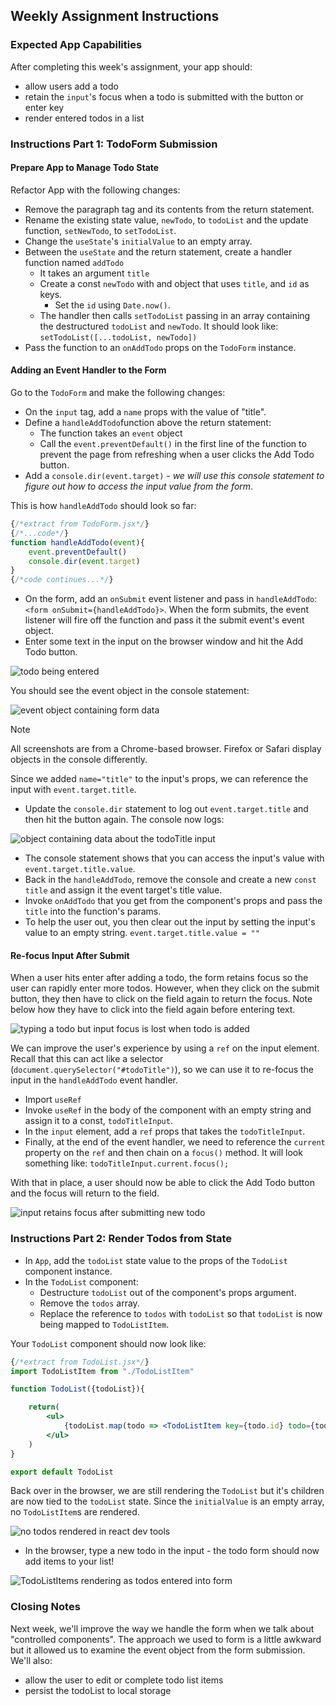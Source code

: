 ## Weekly Assignment Instructions

### Expected App Capabilities

After completing this week's assignment, your app should:

- allow users add a todo
- retain the `input`'s focus when a todo is submitted with the button or enter key
- render entered todos in a list

### Instructions Part 1: TodoForm Submission

#### Prepare App to Manage Todo State

Refactor App with the following changes:

- Remove the paragraph tag and its contents from the return statement.
- Rename the existing state value, `newTodo`, to `todoList` and the update function, `setNewTodo`, to `setTodoList`.
- Change the `useState`'s `initialValue` to an empty array.
- Between the `useState` and the return statement, create a handler function named `addTodo`
  - It takes an argument `title`
  - Create a const `newTodo` with and object that uses `title`, and `id` as keys.
    - Set the `id` using `Date.now()`.
  - The handler then calls `setTodoList` passing in an array containing the destructured `todoList` and `newTodo`. It should look like: `setTodoList([...todoList, newTodo])`
- Pass the function to an `onAddTodo` props on the `TodoForm` instance.

#### Adding an Event Handler to the Form

Go to the `TodoForm` and make the following changes:

- On the `input` tag, add a `name` props with the value of "title".
- Define a `handleAddTodo`function above the return statement:
  - The function takes an `event` object
  - Call the `event.preventDefault()` in the first line of the function to prevent the page from refreshing when a user clicks the Add Todo button.
- Add a `console.dir(event.target)` - *we will use this console statement to figure out how to access the input value from the form*.

This is how `handleAddTodo` should look so far:

```jsx
{/*extract from TodoForm.jsx*/}
{/*...code*/}
function handleAddTodo(event){
    event.preventDefault()
    console.dir(event.target)
}
{/*code continues...*/}
```

- On the form, add an `onSubmit` event listener and pass in `handleAddTodo`: `<form onSubmit={handleAddTodo}>`. When the form submits, the event listener will fire off the function and pass it the submit event's event object.
- Enter some text in the input on the browser window and hit the Add Todo button.

![todo being entered](https://raw.githubusercontent.com/Code-the-Dream-School/react-curriculum-v3/refs/heads/main/learns-app-content/assignments/assets/week-04/type-todo.gif)

You should see the event object in the console statement:

![event object containing form data](https://raw.githubusercontent.com/Code-the-Dream-School/react-curriculum-v3/refs/heads/main/learns-app-content/assignments/assets/week-04/form-data.png)

> [!note]
> All screenshots are from a Chrome-based browser. Firefox or Safari display objects in the console differently.

Since we added `name="title"` to the input's props, we can reference the input with `event.target.title`.

- Update the `console.dir` statement to log out `event.target.title` and then hit the button again. The console now logs:

![object containing data about the todoTitle input](https://raw.githubusercontent.com/Code-the-Dream-School/react-curriculum-v3/refs/heads/main/learns-app-content/assignments/assets/week-04/todoTitle-data.png)

- The console statement shows that you can access the input's value with `event.target.title.value`.
- Back in the `handleAddTodo`, remove the console and create a new `const title` and assign it the event target's title value.
- Invoke `onAddTodo` that you get from the component's props and pass the `title` into the function's params.
- To help the user out, you then clear out the input by setting the input's value to an empty string. `event.target.title.value = ""`

#### Re-focus Input After Submit

When a user hits enter after adding a todo, the form retains focus so the user can rapidly enter more todos. However, when they click on the submit button, they then have to click on the field again to return the focus. Note below how they have to click into the field again before entering text.

![typing a todo but input focus is lost when todo is added](https://raw.githubusercontent.com/Code-the-Dream-School/react-curriculum-v3/refs/heads/main/learns-app-content/assignments/assets/week-04/type-todo.gif)

We can improve the user's experience by using a `ref` on the input element. Recall that this can act like a selector (`document.querySelector("#todoTitle")`), so we can use it to re-focus the input in the `handleAddTodo` event handler.

- Import `useRef`
- Invoke `useRef` in the body of the component with an empty string and assign it to a const, `todoTitleInput`.
- In the `input` element, add a `ref` props that takes the `todoTitleInput`.
- Finally, at the end of the event handler, we need to reference the `current` property on the `ref` and then chain on a `focus()` method. It will look something like: `todoTitleInput.current.focus();`

With that in place, a user should now be able to click the Add Todo button and the focus will return to the field.

![input retains focus after submitting new todo](https://raw.githubusercontent.com/Code-the-Dream-School/react-curriculum-v3/refs/heads/main/learns-app-content/assignments/assets/week-04/enter-todo-2.gif)

### Instructions Part 2: Render Todos from State

- In `App`, add the `todoList` state value to the props of the `TodoList` component instance.
- In the `TodoList` component:
  - Destructure `todoList` out of the component's props argument.
  - Remove the `todos` array.
  - Replace the reference to `todos` with `todoList` so that `todoList` is now being mapped to `TodoListItem`.

Your `TodoList` component should now look like:

```jsx
{/*extract from TodoList.jsx*/}
import TodoListItem from "./TodoListItem"

function TodoList({todoList}){

    return(
        <ul>
            {todoList.map(todo => <TodoListItem key={todo.id} todo={todo} />)}
        </ul>
    )
}

export default TodoList
```

Back over in the browser, we are still rendering the `TodoList` but it's children are now tied to the `todoList` state. Since the `initialValue` is an empty array, no `TodoListItem`s are rendered.

![no todos rendered in react dev tools](https://raw.githubusercontent.com/Code-the-Dream-School/react-curriculum-v3/refs/heads/main/learns-app-content/assignments/assets/week-04/no-todos.png)

- In the browser, type a new todo in the input - the todo form should now add items to your list!

![TodoListItems rendering as todos entered into form](https://raw.githubusercontent.com/Code-the-Dream-School/react-curriculum-v3/refs/heads/main/learns-app-content/assignments/assets/week-04/enter-todo.gif)

### Closing Notes

Next week, we'll improve the way we handle the form when we talk about "controlled components". The approach we used to form is a little awkward but it allowed us to examine the event object from the form submission. We'll also:

- allow the user to edit or complete todo list items
- persist the todoList to local storage
